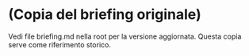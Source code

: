 # (Copia del briefing originale)

Vedi file briefing.md nella root per la versione aggiornata. Questa copia serve come riferimento storico.
